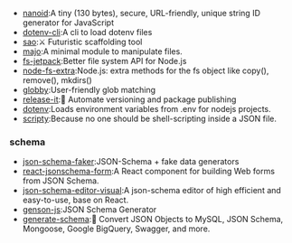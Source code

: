* [nanoid](https://github.com/ai/nanoid):A tiny (130 bytes), secure, URL-friendly, unique string ID generator for JavaScript
* [dotenv-cli](https://github.com/entropitor/dotenv-cli):A cli to load dotenv files
* [sao](https://github.com/saojs/sao):⚔ Futuristic scaffolding tool
* [majo](https://github.com/egoist/majo):A minimal module to manipulate files.
* [fs-jetpack](https://github.com/szwacz/fs-jetpack):Better file system API for Node.js
* [node-fs-extra](https://github.com/jprichardson/node-fs-extra):Node.js: extra methods for the fs object like copy(), remove(), mkdirs()
* [globby](https://github.com/sindresorhus/globby):User-friendly glob matching
* [release-it](https://github.com/release-it/release-it):🚀 Automate versioning and package publishing
* [dotenv](https://github.com/motdotla/dotenv):Loads environment variables from .env for nodejs projects.
* [scripty](https://github.com/testdouble/scripty):Because no one should be shell-scripting inside a JSON file.

### schema
* [json-schema-faker](https://github.com/json-schema-faker/json-schema-faker):JSON-Schema + fake data generators
* [react-jsonschema-form](https://github.com/rjsf-team/react-jsonschema-form):A React component for building Web forms from JSON Schema.
* [json-schema-editor-visual](https://github.com/Open-Federation/json-schema-editor-visual):A json-schema editor of high efficient and easy-to-use, base on React.
* [genson-js](https://github.com/aspecto-io/genson-js):JSON Schema Generator
* [generate-schema](https://github.com/Nijikokun/generate-schema):🧞 Convert JSON Objects to MySQL, JSON Schema, Mongoose, Google BigQuery, Swagger, and more.
